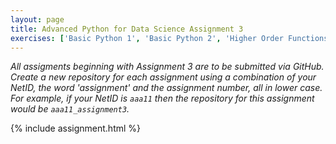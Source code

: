 ```yaml
---
layout: page
title: Advanced Python for Data Science Assignment 3
exercises: ['Basic Python 1', 'Basic Python 2', 'Higher Order Functions 2']
---
```


*All assigments beginning with Assignment 3 are to be submitted via GitHub. Create
a new repository for each assignment using a combination of your NetID, the word
'assignment' and the assignment number, all in lower case. For example, if your 
NetID is `aaa11` then the repository for this assignment would be `aaa11_assignment3`.*

{% include assignment.html %}
